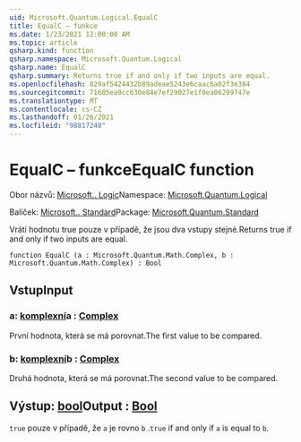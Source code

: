 ```yaml
---
uid: Microsoft.Quantum.Logical.EqualC
title: EqualC – funkce
ms.date: 1/23/2021 12:00:00 AM
ms.topic: article
qsharp.kind: function
qsharp.namespace: Microsoft.Quantum.Logical
qsharp.name: EqualC
qsharp.summary: Returns true if and only if two inputs are equal.
ms.openlocfilehash: 829af5424432b89adeae5243e6caac6a02f3e384
ms.sourcegitcommit: 71605ea9cc630e84e7ef29027e1f0ea06299747e
ms.translationtype: MT
ms.contentlocale: cs-CZ
ms.lasthandoff: 01/26/2021
ms.locfileid: "98817248"
---
```

# <a name="equalc-function"></a><span data-ttu-id="b783d-102">EqualC – funkce</span><span class="sxs-lookup"><span data-stu-id="b783d-102">EqualC function</span></span>

<span data-ttu-id="b783d-103">Obor názvů: [Microsoft.. Logic](xref:Microsoft.Quantum.Logical)</span><span class="sxs-lookup"><span data-stu-id="b783d-103">Namespace: [Microsoft.Quantum.Logical](xref:Microsoft.Quantum.Logical)</span></span>

<span data-ttu-id="b783d-104">Balíček: [Microsoft.. Standard](https://nuget.org/packages/Microsoft.Quantum.Standard)</span><span class="sxs-lookup"><span data-stu-id="b783d-104">Package: [Microsoft.Quantum.Standard](https://nuget.org/packages/Microsoft.Quantum.Standard)</span></span>


<span data-ttu-id="b783d-105">Vrátí hodnotu true pouze v případě, že jsou dva vstupy stejné.</span><span class="sxs-lookup"><span data-stu-id="b783d-105">Returns true if and only if two inputs are equal.</span></span>

```qsharp
function EqualC (a : Microsoft.Quantum.Math.Complex, b : Microsoft.Quantum.Math.Complex) : Bool
```


## <a name="input"></a><span data-ttu-id="b783d-106">Vstup</span><span class="sxs-lookup"><span data-stu-id="b783d-106">Input</span></span>

### <a name="a--complex"></a><span data-ttu-id="b783d-107">a: [komplexní](xref:Microsoft.Quantum.Math.Complex)</span><span class="sxs-lookup"><span data-stu-id="b783d-107">a : [Complex](xref:Microsoft.Quantum.Math.Complex)</span></span>

<span data-ttu-id="b783d-108">První hodnota, která se má porovnat.</span><span class="sxs-lookup"><span data-stu-id="b783d-108">The first value to be compared.</span></span>


### <a name="b--complex"></a><span data-ttu-id="b783d-109">b: [komplexní](xref:Microsoft.Quantum.Math.Complex)</span><span class="sxs-lookup"><span data-stu-id="b783d-109">b : [Complex](xref:Microsoft.Quantum.Math.Complex)</span></span>

<span data-ttu-id="b783d-110">Druhá hodnota, která se má porovnat.</span><span class="sxs-lookup"><span data-stu-id="b783d-110">The second value to be compared.</span></span>



## <a name="output--bool"></a><span data-ttu-id="b783d-111">Výstup: [bool](xref:microsoft.quantum.lang-ref.bool)</span><span class="sxs-lookup"><span data-stu-id="b783d-111">Output : [Bool](xref:microsoft.quantum.lang-ref.bool)</span></span>

<span data-ttu-id="b783d-112">`true` pouze v případě, že `a` je rovno `b` .</span><span class="sxs-lookup"><span data-stu-id="b783d-112">`true` if and only if `a` is equal to `b`.</span></span>